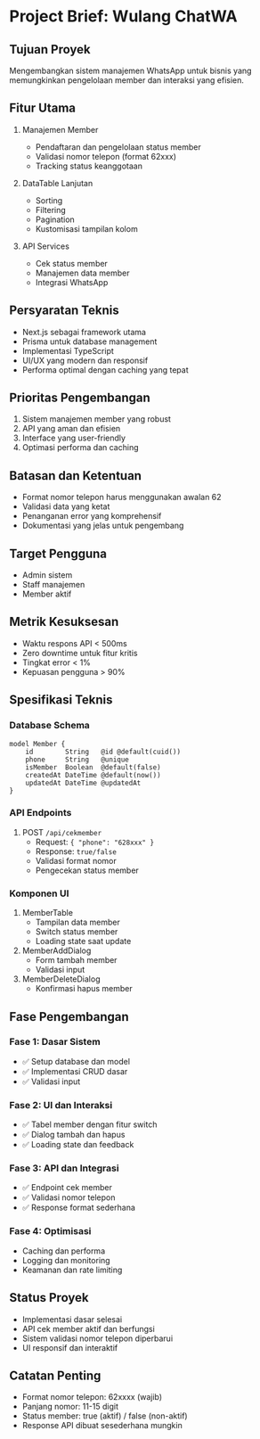 # Project Brief: Wulang ChatWA

## Tujuan Proyek
Mengembangkan sistem manajemen WhatsApp untuk bisnis yang memungkinkan pengelolaan member dan interaksi yang efisien.

## Fitur Utama
1. Manajemen Member
   - Pendaftaran dan pengelolaan status member
   - Validasi nomor telepon (format 62xxx)
   - Tracking status keanggotaan

2. DataTable Lanjutan
   - Sorting
   - Filtering
   - Pagination
   - Kustomisasi tampilan kolom

3. API Services
   - Cek status member
   - Manajemen data member
   - Integrasi WhatsApp

## Persyaratan Teknis
- Next.js sebagai framework utama
- Prisma untuk database management
- Implementasi TypeScript
- UI/UX yang modern dan responsif
- Performa optimal dengan caching yang tepat

## Prioritas Pengembangan
1. Sistem manajemen member yang robust
2. API yang aman dan efisien
3. Interface yang user-friendly
4. Optimasi performa dan caching

## Batasan dan Ketentuan
- Format nomor telepon harus menggunakan awalan 62
- Validasi data yang ketat
- Penanganan error yang komprehensif
- Dokumentasi yang jelas untuk pengembang

## Target Pengguna
- Admin sistem
- Staff manajemen
- Member aktif

## Metrik Kesuksesan
- Waktu respons API < 500ms
- Zero downtime untuk fitur kritis
- Tingkat error < 1%
- Kepuasan pengguna > 90%

## Spesifikasi Teknis

### Database Schema
```prisma
model Member {
    id        String   @id @default(cuid())
    phone     String   @unique
    isMember  Boolean  @default(false)
    createdAt DateTime @default(now())
    updatedAt DateTime @updatedAt
}
```

### API Endpoints
1. POST `/api/cekmember`
   - Request: `{ "phone": "628xxx" }`
   - Response: `true/false`
   - Validasi format nomor
   - Pengecekan status member

### Komponen UI
1. MemberTable
   - Tampilan data member
   - Switch status member
   - Loading state saat update
2. MemberAddDialog
   - Form tambah member
   - Validasi input
3. MemberDeleteDialog
   - Konfirmasi hapus member

## Fase Pengembangan

### Fase 1: Dasar Sistem
- ✅ Setup database dan model
- ✅ Implementasi CRUD dasar
- ✅ Validasi input

### Fase 2: UI dan Interaksi
- ✅ Tabel member dengan fitur switch
- ✅ Dialog tambah dan hapus
- ✅ Loading state dan feedback

### Fase 3: API dan Integrasi
- ✅ Endpoint cek member
- ✅ Validasi nomor telepon
- ✅ Response format sederhana

### Fase 4: Optimisasi
- Caching dan performa
- Logging dan monitoring
- Keamanan dan rate limiting

## Status Proyek
- Implementasi dasar selesai
- API cek member aktif dan berfungsi
- Sistem validasi nomor telepon diperbarui
- UI responsif dan interaktif

## Catatan Penting
- Format nomor telepon: 62xxxx (wajib)
- Panjang nomor: 11-15 digit
- Status member: true (aktif) / false (non-aktif)
- Response API dibuat sesederhana mungkin 